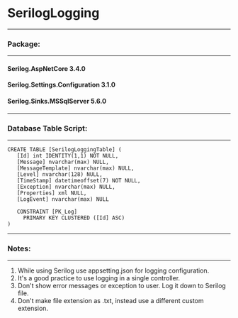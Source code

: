 # SerilogLogging

------------

### Package:
 
------------

#### Serilog.AspNetCore 3.4.0
#### Serilog.Settings.Configuration 3.1.0
#### Serilog.Sinks.MSSqlServer 5.6.0

--------------------------

### Database Table Script:

--------------------------

```
CREATE TABLE [SerilogLoggingTable] (
   [Id] int IDENTITY(1,1) NOT NULL,
   [Message] nvarchar(max) NULL,
   [MessageTemplate] nvarchar(max) NULL,
   [Level] nvarchar(128) NULL,
   [TimeStamp] datetimeoffset(7) NOT NULL,
   [Exception] nvarchar(max) NULL,
   [Properties] xml NULL,
   [LogEvent] nvarchar(max) NULL

   CONSTRAINT [PK_Log]
	 PRIMARY KEY CLUSTERED ([Id] ASC)
)
```

----------

### Notes:

----------

1. While using Serilog use appsetting.json for logging configuration.
2. It's a good practice to use logging in a single controller. 
3. Don't show error messages or exception to user. Log it down to Serilog file.
4. Don't make file extension as .txt, instead use a different custom extension.
